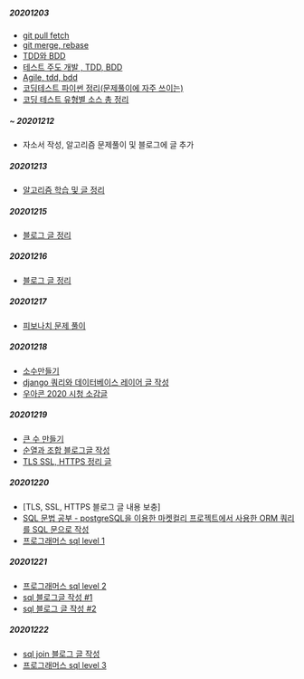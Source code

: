 ##### 20201203
- [git pull fetch](https://yuja-kong.tistory.com/60)
- [git merge, rebase](https://cyberx.tistory.com/96)
- [TDD와 BDD](https://brunch.co.kr/@cheuora/42)
- [테스트 주도 개발 , TDD, BDD](https://yorr.tistory.com/26)
- [Agile, tdd, bdd](https://blog.metafor.kr/159)
- [코딩테스트 파이썬 정리(문제풀이에 자주 쓰이는)](https://goldfishhead.tistory.com/25)
- [코딩 테스트 유형별 소스 총 정리](https://goldfishhead.tistory.com/101?category=808053)

##### ~ 20201212
- 자소서 작성, 알고리즘 문제풀이 및 블로그에 글 추가

##### 20201213
- [알고리즘 학습 및 글 정리](https://russwest.tistory.com/38?category=825593)

##### 20201215
- [블로그 글 정리](https://russwest.tistory.com/39?category=820451)

##### 20201216
- [블로그 글 정리](https://russwest.tistory.com/40)

##### 20201217
- [피보나치 문제 풀이](https://github.com/jeonyh0924/TIL/commit/a8bb5242e668445880b6b354385846446cd65ec7)

##### 20201218
- [소수만들기]()
- [django 쿼리와 데이터베이스 레이어 글 작성](https://russwest.tistory.com/43?category=820451)
- [우아콘 2020 시청 소감글](https://russwest.tistory.com/42?category=0)

##### 20201219
- [큰 수 만들기](https://russwest.tistory.com/45?category=825593)
- [순열과 조합 블로그글 작성](https://russwest.tistory.com/44?category=825593)
- [TLS SSL, HTTPS 정리 글](https://russwest.tistory.com/46?category=820452)

##### 20201220
- [TLS, SSL, HTTPS 블로그 글 내용 보충]
- [SQL 문법 공부 - postgreSQL을 이용한 마켓컬리 프로젝트에서 사용한 ORM 쿼리를 SQL 문으로 작성](https://russwest.tistory.com/47)
- [프로그래머스 sql level 1](https://russwest.tistory.com/48)

##### 20201221
- [프로그래머스 sql level 2](https://russwest.tistory.com/49?category=827412)
- [sql 블로그글 작성 #1 ](https://russwest.tistory.com/50?category=827412)
- [sql 블로그 글 작성 #2](https://russwest.tistory.com/51?category=827412)

##### 20201222
- [sql join 블로그 글 작성](https://russwest.tistory.com/52)
- [프로그래머스 sql level 3 ](https://russwest.tistory.com/53?category=827412)
